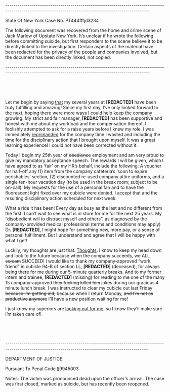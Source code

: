 \-----------------------------------------------------------------------------------------------------------------------------------------------------

State Of New York                                                                                                            Case No. PT444fffjd3234      

The following document was recovered from the home and crime scene of Jack Marlow of Upstate New York. It’s unclear if he wrote the following before committing suicide, but first responders to the scene believe it to be directly linked to the investigation. Certain aspects of the material have been redacted for the privacy of the people and companies involved, but the document has been directly linked, not copied.

\-----------------------------------------------------------------------------------------------------------------------------------------------------

&#x200B;

&#x200B;

Let me begin by saying [that](https://encrypted-tbn0.gstatic.com/images?q=tbn:ANd9GcSW2vNo_5r_OQovvQqqDckXs0vwDPzB3Ea15A&usqp=CAU) my several years at **\[REDACTED\]** have been truly fulfilling and amazing! Since my first day, I’ve only looked forward to the next, hoping there were more ways I could help keep the company growing. My strict and fair manager, **\[REDACTED\]** has been supportive and honest with me about my workload and the compensation thereof. I foolishly attempted to ask for a raise years before I knew my role. I was immediately [reprimanded](https://encrypted-tbn0.gstatic.com/images?q=tbn:ANd9GcTK4luuYxKnip53XWAIRTyZqiN2OCrixMTzQQ&usqp=CAU) for the company time I wasted and including the time for the disciplinary action that I brought upon myself. It was a great learning experience! I could not have been corrected without it.

Today I begin my 25th year of ~~obedience~~ employment and am very proud to give my mandatory acceptance speech. The rewards I will be given, which I have agreed to as ‘fair’ on my HR’s behalf, include the following: A voucher for half-off any (1) item from the company cafeteria’s ‘soon to expire perishables’ section, (2) discounted re-used company attire uniforms, and a single ten-hour vacation day (to be used in the break room; subject to be on-call). My requests for the use of a personal fan and to have the fluorescent light fixed over my cubicle were denied. I accept that and the resulting disciplinary action scheduled for next week.

What a ride it has been! Every day as busy as the last and no different from the first. I can’t wait to see what is in store for me for the next 25 years. My “disobedient will to distract myself and others”, as diagnosed by the company-provided medical professional (terms and conditions may apply) Dr. **\[REDACTED\]**, I might hope for something new, more pay, or a sense of personal fulfillment. But I understand and agree that I will be happy with what I get!

Luckily, my thoughts are just that. [Thoughts](https://bestclassicbands.com/wp-content/uploads/2017/05/Theyre-Coming-to-Take-Me-Away.jpg). I know to keep my head down and look to the future because when the company succeeds, we ALL ~~scream~~ SUCCEED! I would like to thank my company-approved “work friend” in cubicle 94-B of section LL, **\[REDACTED\]** (deceased), for always being there for me during our 5-minute quarterly breaks. And to my former intern and trainee, **\[REDACTED\]** (missing) for reading to me one of the many 15 company-approved ~~they fucking killed him~~ jokes during our gracious 4 minute lunch break. I was instructed to clear my cubicle out last Friday ~~because I’m getting old,~~ because when I return Monday, ~~and I’m not as productive anymore~~ I’ll have a new position waiting for me!

I just know my superiors are [looking out for me](https://images.squarespace-cdn.com/content/v1/51548f02e4b0cc565007cbd8/1632957495772-J9QLTQXSIHU97JU0F60X/646B039C-EB32-4462-BED0-F3888339BB3D.jpeg?format=2500w), so I know they’ll make sure I’m taken care of!

&#x200B;

&#x200B;

 \---------------------------------------------------------------------------------------------------------------------------------------------------- 

DEPARTMENT OF JUSTICE

Pursuant To Penal Code §9945003

Notes: The victim was pronounced dead upon the officer's arrival. The case was first closed, marked as suicide, but has recently been reopened.